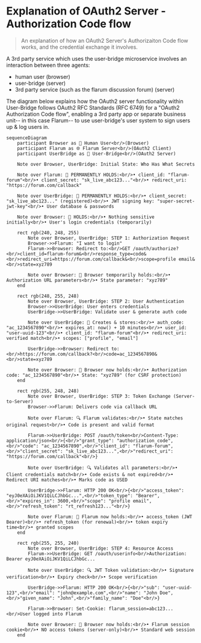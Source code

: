 
# Explanation of OAuth2 Server - Authorization Code flow

>An explanation of how an OAuth2 Server's Authorizaiton Code flow works, and the credential exchange it involves.

A 3rd party service which uses the user-bridge microservice involves an interaction between three agents:

* human user (browser)
* user-bridge (server)
* 3rd party service (such as the flarum discussion forum) (server)

The diagram below explains how the OAuth2 server functionality within User-Bridge follows  OAuth2 RFC Standards (RFC 6749) for a "OAuth2 Authorization Code flow", enabling a 3rd party app or separate business unit-- in this case Flarum-- to use user-bridge's user system to sign users up & log users in.


```mermaid
sequenceDiagram
    participant Browser as 👤 Human User<br/>(Browser)
    participant Flarum as 🌐 Flarum Server<br/>(OAuth2 Client)
    participant UserBridge as 🔐 User-Bridge<br/>(OAuth2 Server)

    Note over Browser, UserBridge: Initial State: Who Has What Secrets

    Note over Flarum: 🔑 PERMANENTLY HOLDS:<br/>• client_id: "flarum-forum"<br/>• client_secret: "sk_live_abc123..."<br/>• redirect_uri: "https://forum.com/callback"

    Note over UserBridge: 🔑 PERMANENTLY HOLDS:<br/>• client_secret: "sk_live_abc123..." (registered)<br/>• JWT signing key: "super-secret-jwt-key"<br/>• User database & passwords

    Note over Browser: 🔑 HOLDS:<br/>• Nothing sensitive initially<br/>• User's login credentials (temporarily)

    rect rgb(240, 248, 255)
        Note over Browser, UserBridge: STEP 1: Authorization Request
        Browser->>Flarum: "I want to login"
        Flarum->>Browser: Redirect to:<br/>GET /oauth/authorize?<br/>client_id=flarum-forum&<br/>response_type=code&<br/>redirect_uri=https://forum.com/callback&<br/>scope=profile email&<br/>state=xyz789
        
        Note over Browser: 📝 Browser temporarily holds:<br/>• Authorization URL parameters<br/>• State parameter: "xyz789"
    end

    rect rgb(248, 255, 248)
        Note over Browser, UserBridge: STEP 2: User Authentication
        Browser->>UserBridge: User enters credentials
        UserBridge->>UserBridge: Validate user & generate auth code
        
        Note over UserBridge: 💾 Creates & stores:<br/>• auth_code: "ac_1234567890"<br/>• expires_at: now() + 10 minutes<br/>• user_id: "user-uuid-123"<br/>• client_id: "flarum-forum"<br/>• redirect_uri: verified match<br/>• scopes: ["profile", "email"]
        
        UserBridge->>Browser: Redirect to:<br/>https://forum.com/callback?<br/>code=ac_1234567890&<br/>state=xyz789
        
        Note over Browser: 📝 Browser now holds:<br/>• Authorization code: "ac_1234567890"<br/>• State: "xyz789" (for CSRF protection)
    end

    rect rgb(255, 248, 248)
        Note over Browser, UserBridge: STEP 3: Token Exchange (Server-to-Server)
        Browser->>Flarum: Delivers code via callback URL
        
        Note over Flarum: 🔍 Flarum validates:<br/>• State matches original request<br/>• Code is present and valid format
        
        Flarum->>UserBridge: POST /oauth/token<br/>Content-Type: application/json<br/>{<br/>"grant_type": "authorization_code",<br/>"code": "ac_1234567890",<br/>"client_id": "flarum-forum",<br/>"client_secret": "sk_live_abc123...",<br/>"redirect_uri": "https://forum.com/callback"<br/>}
        
        Note over UserBridge: 🔍 Validates all parameters:<br/>• Client credentials match<br/>• Code exists & not expired<br/>• Redirect URI matches<br/>• Marks code as USED
        
        UserBridge->>Flarum: HTTP 200 OK<br/>{<br/>"access_token": "eyJ0eXAiOiJKV1QiLCJhbGc...",<br/>"token_type": "Bearer",<br/>"expires_in": 3600,<br/>"scope": "profile email",<br/>"refresh_token": "rt_refresh123..."<br/>}
        
        Note over Flarum: 💾 Flarum now holds:<br/>• access_token (JWT Bearer)<br/>• refresh_token (for renewal)<br/>• token expiry time<br/>• granted scopes
    end

    rect rgb(255, 255, 240)
        Note over Browser, UserBridge: STEP 4: Resource Access
        Flarum->>UserBridge: GET /oauth/userinfo<br/>Authorization: Bearer eyJ0eXAiOiJKV1QiLCJhbGc...
        
        Note over UserBridge: 🔍 JWT Token validation:<br/>• Signature verification<br/>• Expiry check<br/>• Scope verification
        
        UserBridge->>Flarum: HTTP 200 OK<br/>{<br/>"sub": "user-uuid-123",<br/>"email": "john@example.com",<br/>"name": "John Doe",<br/>"given_name": "John",<br/>"family_name": "Doe"<br/>}
        
        Flarum->>Browser: Set-Cookie: flarum_session=abc123...<br/>User logged into Flarum
        
        Note over Browser: 🍪 Browser now holds:<br/>• Flarum session cookie<br/>• NO access tokens (server-only)<br/>• Standard web session
    end
```